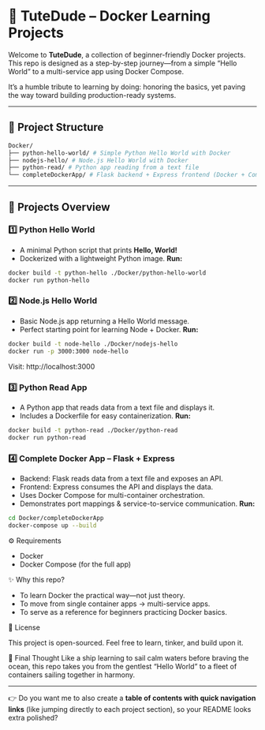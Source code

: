 # 🐳 TuteDude – Docker Learning Projects

Welcome to **TuteDude**, a collection of beginner-friendly Docker projects.  
This repo is designed as a step-by-step journey—from a simple “Hello World” to a multi-service app using Docker Compose.  

It’s a humble tribute to learning by doing: honoring the basics, yet paving the way toward building production-ready systems.

---

## 📂 Project Structure

```bash
Docker/
├── python-hello-world/ # Simple Python Hello World with Docker
├── nodejs-hello/ # Node.js Hello World with Docker
├── python-read/ # Python app reading from a text file
└── completeDockerApp/ # Flask backend + Express frontend (Docker + Compose)
```

---

## 🚀 Projects Overview

### 1️⃣ Python Hello World
- A minimal Python script that prints **Hello, World!**
- Dockerized with a lightweight Python image.
**Run:**
```bash
docker build -t python-hello ./Docker/python-hello-world
docker run python-hello
```

### 2️⃣ Node.js Hello World
- Basic Node.js app returning a Hello World message.
- Perfect starting point for learning Node + Docker.
**Run:**
```bash
docker build -t node-hello ./Docker/nodejs-hello
docker run -p 3000:3000 node-hello
```
Visit: http://localhost:3000

### 3️⃣ Python Read App
- A Python app that reads data from a text file and displays it.
- Includes a Dockerfile for easy containerization.
**Run:**
```bash
docker build -t python-read ./Docker/python-read
docker run python-read
```

### 4️⃣ Complete Docker App – Flask + Express
- Backend: Flask reads data from a text file and exposes an API.
- Frontend: Express consumes the API and displays the data.
- Uses Docker Compose for multi-container orchestration.
- Demonstrates port mappings & service-to-service communication.
**Run:**
```bash
cd Docker/completeDockerApp
docker-compose up --build
```


⚙️ Requirements
- Docker
- Docker Compose (for the full app)

✨ Why this repo?
- To learn Docker the practical way—not just theory.
- To move from single container apps → multi-service apps.
- To serve as a reference for beginners practicing Docker basics.

📜 License

This project is open-sourced.
Feel free to learn, tinker, and build upon it.

🌟 Final Thought
Like a ship learning to sail calm waters before braving the ocean,
this repo takes you from the gentlest “Hello World” to a fleet of containers
sailing together in harmony.

---

👉 Do you want me to also create a **table of contents with quick navigation links** (like jumping directly to each project section), so your README looks extra polished?


